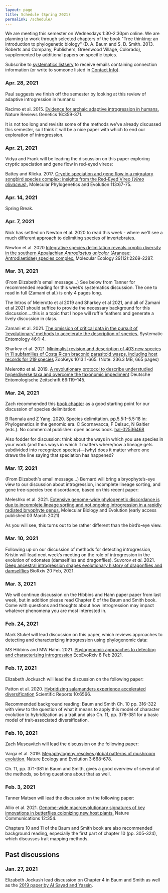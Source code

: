```yaml
---
layout: page
title: Schedule (Spring 2021)
permalink: /schedule/
---
```


We are meeting this semester on Wednesdays 1:30-2:30pm online. We are planning to work through selected chapters of the book "Tree thinking: an introduction to phylogenetic biology" (D. A. Baum and S. D. Smith. 2013. Roberts and Company, Publishers, Greenwood Village, Colorado), supplemented by additional papers on specific topics.

Subscribe to [systematics listserv](/systseminar/listserv/) to receive emails containing connection information (or write to someone listed in [Contact Info](/systseminar/contact-info/)).

### Apr. 28, 2021

Paul suggests we finish off the semester by looking at this review of adaptive introgression in humans:

Racimo et al. 2015. [Evidence for archaic adaptive introgression in humans.](https://doi.org/10.1038/nrg3936) Nature Reviews Genetics 16:359-371.

It is not too long and revisits some of the methods we've already discussed this semester, so I think it will be a nice paper with which to end our exploration of introgression.

### Apr. 21, 2021

Vidya and Frank will be leading the discussion on this paper exploring cryptic speciation and gene flow in red-eyed vireos:

Battey and Klicka. 2017. [Cryptic speciation and gene flow in a migratory songbird species complex: insights from the Red-Eyed Vireo (_Vireo olivaceus_).](http://dx.doi.org/10.1016/j.ympev.2017.05.006) Molecular Phylogenetics and Evolution 113:67-75.

### Apr. 14, 2021

Spring Break.

### Apr. 7, 2021

Nick has  settled on Newton et al. 2020 to read this week - where we'll see a much different approach to delimiting species of invertebrates.

Newton et al. 2020 [Integrative species delimitation reveals cryptic diversity in the southern Appalachian _Antrodiaetus unicolor_ (Araneae: Antrodiaetidae) species complex.](https://doi.org/10.1111/mec.15483) Molecular Ecology 29(12):2269-2287. 

### Mar. 31, 2021

(From Elizabeth's email message...) See below from Tanner for recommended reading for this week’s systematics discussion.  The one to read in full (Zamani et al.) is only 4 pages long.

The Intros of Meierotto et al 2019 and Sharkey et al 2021, and all of Zamani et al 2021 should suffice to provide the necessary background for this discussion....this is a topic that I hope will ruffle feathers and generate a lively discussion in class.

Zamani et al. 2021. [The omission of critical data in the pursuit of ‘revolutionary’ methods to accelerate the description of species.](https://doi.org/10.1111/syen.12444) Systematic Entomology 46:1-4.

Sharkey et al. 2021. [Minimalist revision and description of 403 new species in 11 subfamilies of Costa Rican braconid parasitoid wasps, including host records for 219 species](https://10.3897/zookeys.1013.55600) ZooKeys 1013:1-665. (Note: 236.3 MB, 665 pages)

Meierotto et al. 2019. [A revolutionary protocol to describe understudied hyperdiverse taxa and overcome the taxonomic impediment](https://doi.org/10.3897/dez.66.34683) Deutsche Entomologische Zeitschrift 66:119–145.


### Mar. 24, 2021

Zach recommended this [book chapter](https://www.researchgate.net/publication/343920814_Species_delimitation) as a good starting point for our discussion of species delimitation:

B Rannala and Z Yang. 2020. Species delimitation. pp.5.5:1–5.5:18 in: Phylogenetics in the genomic era. C Scornavacca, F Delsuc, N Galtier (eds.). No commercial publisher: open access book. [hal-02536468](https://hal.archives-ouvertes.fr/hal-02536468)

Also fodder for discussion: think about the ways in which you use species in your work  (and thus ways in which it matters where/how a lineage gets subdivided into recognized species)—(why) does it matter where one draws the line saying that speciation has happened?

### Mar. 17, 2021

(From Elizabeth's email message...) Bernard will bring a bryophyte’s-eye view to our discussion about introgression, incomplete lineage sorting, and gene tree-species tree discordance, based on this recent paper:

Meleshko et al. 2021. [Extensive genome-wide phylogenetic discordance is due to incomplete lineage sorting and not ongoing introgression in a rapidly radiated bryophyte genus.](https://academic.oup.com/mbe/advance-article/doi/10.1093/molbev/msab063/6157842) Molecular Biology and Evolution (early access published 03 March 2021)

As you will see, this turns out to be rather different than the bird’s-eye view.
### Mar. 10, 2021

Following up on our discussion of methods for detecting introgression, Kristin will lead next week’s meeting on the role of introgression in the evolution of odonates (damselflies and dragonflies). Suvorov _et al_. 2021. [Deep ancestral introgression shapes evolutionary history of dragonflies and damselflies](https://doi.org/10.1101/2020.06.25.172619) BioRxiv 20 Feb, 2021.

### Mar. 3, 2021

We will continue discussion on the Hibbins and Hahn paper paper from last week, but in addition please read Chapter 6 of the Baum and Smith book. Come with questions and thoughts about how introgression may impact whatever phenomena you are most interested in.

### Feb. 24, 2021

Mark Stukel will lead discussion on this paper, which reviews approaches to detecting and characterizing introgression using phylogenomic data:

MS Hibbins and MW Hahn. 2021. [Phylogenomic approaches to detecting and characterizing introgression](https://doi.org/10.32942/osf.io/uahd8) EcoEvoRxiv 8 Feb 2021.

### Feb. 17, 2021

Elizabeth Jockusch will lead the discussion on the following paper:

Patton et al. 2020. [Hybridizing salamanders experience accelerated diversification](https://doi.org/10.1038/s41598-020-63378-w) Scientific Reports 10:6566.

Recommended background reading: Baum and Smith Ch. 10 pp. 316-322 with view to the question of what it means to apply this model of character evolution to hybridization as a trait and also Ch. 11, pp. 378-381 for a basic model of trait-associated diversification.

### Feb. 10, 2021

Zach Muscavitch will lead the discussion on the following paper:

Varga et al. 2019. [Megaphylogeny resolves global patterns of mushroom evolution.](https://doi.org/10.1038/s41559-019-0834-1) Nature Ecology and Evolution 3:668-678.

Ch. 11, pp. 371-381 in Baum and Smith, gives a good overview of several of the methods, so bring questions about that as well.

### Feb. 3, 2021

Tanner Matsen will lead the discussion on the following paper:

Allio et al. 2021. [Genome-wide macroevolutionary signatures of key innovations in butterflies colonizing new host plants.](https://doi.org/10.1038/s41467-020-20507-3) Nature Communications 12:354. 

Chapters 10 and 11 of the Baum and Smith book are also recommended background reading, especially the first part of chapter 10 (pp. 305-324), which discusses trait mapping methods.

## Past discussions

### Jan. 27, 2021

Elizabeth Jockush lead discussion on Chapter 4 in Baum and Smith as well as the [2019 paper by Al Sayad and Yassin](https://doi.org/10.1002/evl3.115).


